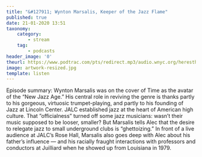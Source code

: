 ```yaml
---
title: "&#127911; Wynton Marsalis, Keeper of the Jazz Flame"
published: true
date: 21-01-2020 13:51
taxonomy:
    category:
        - stream
    tag:
        - podcasts
header_image: '0'
theurl: https://www.podtrac.com/pts/redirect.mp3/audio.wnyc.org/heresthething/heresthething010720_marsalispod.mp3
image: artwork-resized.jpg
template: listen
--- 
```

Episode summary: Wynton Marsalis was on the cover of Time as the avatar of the “New Jazz Age.” His central role in reviving the genre is thanks partly to his gorgeous, virtuosic trumpet-playing, and partly to his founding of Jazz at Lincoln Center. JALC established jazz at the heart of American high culture. That ”officialness” turned off some jazz musicians: wasn’t their music supposed to be looser, smaller? But Marsalis tells Alec that the desire to relegate jazz to small underground clubs is “ghettoizing.” In front of a live audience at JALC’s Rose Hall, Marsalis also goes deep with Alec about his father’s influence — and his racially fraught interactions with professors and conductors at Juilliard when he showed up from Louisiana in 1979.
